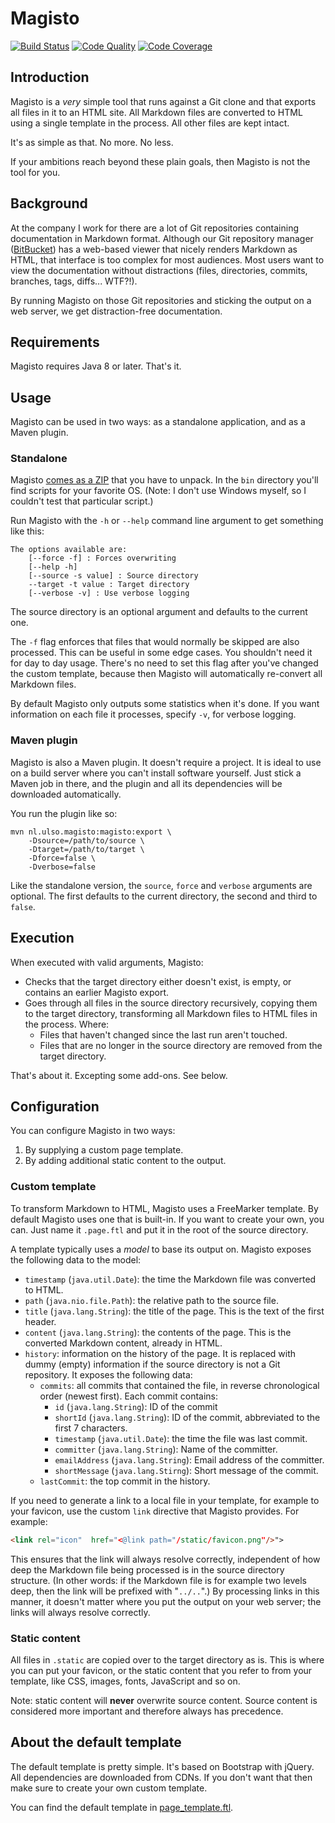 # Magisto

[![Build Status](https://travis-ci.org/voostindie/magisto.svg?branch=master)](https://travis-ci.org/voostindie/magisto)
[![Code Quality](https://api.codacy.com/project/badge/grade/960364d8c953408185251ec749de5b80)](https://www.codacy.com/app/voostindie/magisto)
[![Code Coverage](https://api.codacy.com/project/badge/coverage/960364d8c953408185251ec749de5b80)](https://www.codacy.com/app/voostindie/magisto)

## Introduction

Magisto is a *very* simple tool that runs against a Git clone and that exports all files in it to an HTML site. All Markdown files are converted to HTML using a single template in the process. All other files are kept intact.

It's as simple as that. No more. No less.

If your ambitions reach beyond these plain goals, then Magisto is not the tool for you.

## Background

At the company I work for there are a lot of Git repositories containing documentation in Markdown format. Although our Git repository manager ([BitBucket](https://www.atlassian.com/bitbucket)) has a web-based viewer that nicely renders Markdown as HTML, that interface is too complex for most audiences. Most users want to view the documentation without distractions (files, directories, commits, branches, tags, diffs... WTF?!).

By running Magisto on those Git repositories and sticking the output on a web server, we get distraction-free documentation.

## Requirements

Magisto requires Java 8 or later. That's it.

## Usage

Magisto can be used in two ways: as a standalone application, and as a Maven plugin.

### Standalone

Magisto [comes as a ZIP](https://search.maven.org/remotecontent?filepath=nl/ulso/magisto/magisto/1.2.0/magisto-1.2.0.zip) that you have to unpack. In the `bin` directory you'll find scripts for your favorite OS. (Note: I don't use Windows myself, so I couldn't test that particular script.)

Run Magisto with the `-h` or `--help` command line argument to get something like this:

```raw
The options available are:
	[--force -f] : Forces overwriting
	[--help -h]
	[--source -s value] : Source directory
	--target -t value : Target directory
    [--verbose -v] : Use verbose logging
```

The source directory is an optional argument and defaults to the current one.

The `-f` flag enforces that files that would normally be skipped are also processed. This can be useful in some edge cases. You shouldn't need it for day to day usage. There's no need to set this flag after you've changed the custom template, because then Magisto will automatically re-convert all Markdown files.

By default Magisto only outputs some statistics when it's done. If you want  information on each file it processes, specify `-v`, for verbose logging.

### Maven plugin

Magisto is also a Maven plugin. It doesn't require a project. It is ideal to use on a build server where you can't install software yourself. Just stick a Maven job in there, and the plugin and all its dependencies will be downloaded automatically.

You run the plugin like so:

```raw
mvn nl.ulso.magisto:magisto:export \
    -Dsource=/path/to/source \
    -Dtarget=/path/to/target \
    -Dforce=false \
    -Dverbose=false
```

Like the standalone version, the `source`, `force` and `verbose` arguments are optional. The first defaults to the current directory, the second and third to `false`.

## Execution

When executed with valid arguments, Magisto:

* Checks that the target directory either doesn't exist, is empty, or contains an earlier Magisto export.
* Goes through all files in the source directory recursively, copying them to the target directory, transforming all Markdown files to HTML files in the process. Where:
    * Files that haven't changed since the last run aren't touched.
    * Files that are no longer in the source directory are removed from the target directory.

That's about it. Excepting some add-ons. See below.

## Configuration

You can configure Magisto in two ways:

1. By supplying a custom page template.
2. By adding additional static content to the output.

### Custom template

To transform Markdown to HTML, Magisto uses a FreeMarker template. By default Magisto uses one that is built-in. If you want to create your own, you can. Just name it `.page.ftl` and put it in the root of the source directory.

A template typically uses a *model* to base its output on. Magisto exposes the following data to the model:

* `timestamp` (`java.util.Date`): the time the Markdown file was converted to HTML.
* `path` (`java.nio.file.Path`): the relative path to the source file.
* `title` (`java.lang.String`): the title of the page. This is the text of the first header.
* `content` (`java.lang.String`): the contents of the page. This is the converted Markdown content, already in HTML.
* `history`: information on the history of the page. It is replaced with dummy (empty) information if the source directory is not a Git repository. It exposes the following data:
    * `commits`: all commits that contained the file, in reverse chronological order (newest first). Each commit contains:
        * `id` (`java.lang.String`): ID of the commit
        * `shortId` (`java.lang.String`): ID of the commit, abbreviated to the first 7 characters.
        * `timestamp` (`java.util.Date`): the time the file was last commit.
        * `committer` (`java.lang.String`): Name of the committer.
        * `emailAddress` (`java.lang.String`): Email address of the committer.
        * `shortMessage` (`java.lang.Stirng`): Short message of the commit.
    * `lastCommit`: the top commit in the history.

If you need to generate a link to a local file in your template, for example to your favicon, use the custom `link` directive that Magisto provides. For example:

```html
<link rel="icon"  href="<@link path="/static/favicon.png"/>">
```

This ensures that the link will always resolve correctly, independent of how deep the Markdown file being processed is in the source directory structure. (In other words: if the Markdown file is for example two levels deep, then the link will be prefixed with "`../..`".) By processing links in this manner, it doesn't matter where you put the output on your web server; the links will always resolve correctly.

### Static content

All files in `.static` are copied over to the target directory as is. This is where you can put your favicon, or the static content that you refer to from your template, like CSS, images, fonts, JavaScript and so on.

Note: static content will **never** overwrite source content. Source content is considered more important and therefore always has precedence.

## About the default template

The default template is pretty simple. It's based on Bootstrap with jQuery. All dependencies are downloaded from CDNs. If you don't want that then make sure to create your own custom template.

You can find the default template in [page_template.ftl](src/main/resources/nl/ulso/magisto/page_template.ftl).
